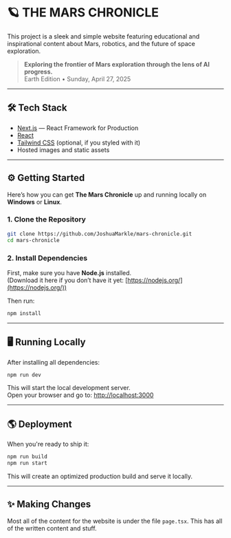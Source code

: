 # 🪐 THE MARS CHRONICLE

This project is a sleek and simple website featuring educational and inspirational content about Mars, robotics, and the future of space exploration.

> **Exploring the frontier of Mars exploration through the lens of AI progress.**  
> Earth Edition • Sunday, April 27, 2025

---

## 🛠️ Tech Stack

- [Next.js](https://nextjs.org/) — React Framework for Production
- [React](https://react.dev/)
- [Tailwind CSS](https://tailwindcss.com/) (optional, if you styled with it)
- Hosted images and static assets

---

## ⚙️ Getting Started

Here’s how you can get **The Mars Chronicle** up and running locally on **Windows** or **Linux**.  

### 1. Clone the Repository

```bash
git clone https://github.com/JoshuaMarkle/mars-chronicle.git
cd mars-chronicle
```

### 2. Install Dependencies

First, make sure you have **Node.js** installed.  
(Download it here if you don’t have it yet: [https://nodejs.org/](https://nodejs.org/))

Then run:

```bash
npm install
```

---

## 🖥️ Running Locally

After installing all dependencies:

```bash
npm run dev
```

This will start the local development server.  
Open your browser and go to: [http://localhost:3000](http://localhost:3000)

---

## 🌎 Deployment

When you're ready to ship it:

```bash
npm run build
npm run start
```

This will create an optimized production build and serve it locally.

---

## :sparkles: Making Changes

Most all of the content for the website is under the file `page.tsx`. This has all of the written content and stuff.

